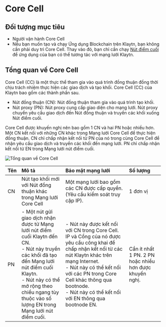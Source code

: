 # Core Cell

## Đối tượng mục tiêu  <a id="intended-audience"></a>

- Người vận hành Core Cell
- Nếu bạn muốn tạo và chạy Ứng dụng Blockchain trên Klaytn, bạn không cần phải duy trì Core Cell. Thay vào đó, bạn chỉ cần chạy [Nút điểm cuối](../endpoint-node/endpoint-node.md) để ứng dụng của bạn có thể tương tác với mạng lưới Klaytn.


## Tổng quan về Core Cell <a id="core-cell-overview"></a>

Core Cell (CC) là một thực thể tham gia vào quá trình đồng thuận đồng thời chịu trách nhiệm thực hiện các giao dịch và tạo khối. Core Cell (CC) của Klaytn bao gồm các thành phần sau.

-  Nút đồng thuận (CN): Nút đồng thuận tham gia vào quá trình tạo khối.
-  Nút proxy (PN): Nút proxy cung cấp giao diện cho mạng lưới. Nút proxy chuyển yêu cầu giao dịch đến Nút đồng thuận và truyền các khối xuống Nút điểm cuối.

Core Cell được khuyến nghị nên bao gồm 1 CN và hai PN hoặc nhiều hơn. Một CN kết nối với những CN khác trong Mạng lưới Core Cell để thực hiện đồng thuận. CN chỉ chấp nhận kết nối từ PN của nó trong cùng Core Cell để nhận yêu cầu giao dịch và truyền các khối đến mạng lưới. PN chỉ chấp nhận kết nối từ EN trong Mạng lưới nút điểm cuối.

![Tổng quan về Core Cell](/img/nodes/cn_set.png)

| Tên | Mô tả                                                                                                                                                                                                                                                                   | Bảo mật mạng lưới                                                                                                                                                                                                                                                                                               | Số lượng                                                |
|:--- |:----------------------------------------------------------------------------------------------------------------------------------------------------------------------------------------------------------------------------------------------------------------------- |:--------------------------------------------------------------------------------------------------------------------------------------------------------------------------------------------------------------------------------------------------------------------------------------------------------------- |:------------------------------------------------------- |
| CN  | Nút tạo khối mới với Nút đồng thuận khác trong Mạng lưới Core Cell                                                                                                                                                                                                      | Một mạng lưới bao gồm các CN được cấp quyền. (Yêu cầu kiểm soát truy cập IP).                                                                                                                                                                                                                                   | 1 đơn vị                                                |
| PN  | - Một nút gửi giao dịch nhận được từ Mạng lưới nút điểm cuối Klaytn đến CN. <br/>- Nút này truyền các khối đã tạo đến Mạng lưới nút điểm cuối Klaytn. <br/>- Nút này có thể mở rộng theo chiều ngang tùy thuộc vào số lượng EN trong Mạng lưới nút điểm cuối. | - Nút này được kết nối với CN trong Core Cell. IP và Cổng của nó được yêu cầu công khai để chấp nhận kết nối từ các nút Klaytn khác trên mạng Internet. <br/>- Nút này có thể kết nối với các PN trong Core Cell khác thông qua bootnode. <br/>- Nút này có thể kết nối với EN thông qua bootnode EN. | Cần ít nhất 1 PN. 2 PN hoặc nhiều hơn được khuyến nghị. |



